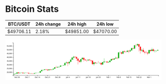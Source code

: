 # Bitcoin Stats

BTC/USDT|24h change|24h high|24h low|
|---|---|---|---|
|$49706.11|2.18%|$49851.00|$47070.00|

<img src="./chart.svg">
